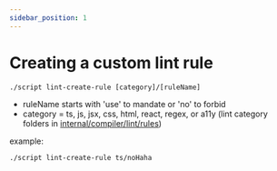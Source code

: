 ```yaml
---
sidebar_position: 1
---
```


# Creating a custom lint rule

`./script lint-create-rule [category]/[ruleName]`

* ruleName starts with 'use' to mandate or  'no'  to forbid
* category = ts, js, jsx, css, html, react, regex, or a11y (lint category folders in [internal/compiler/lint/rules](https://github.com/rome/tools/tree/main/internal/compiler/lint/rules))

example:

`./script lint-create-rule ts/noHaha`